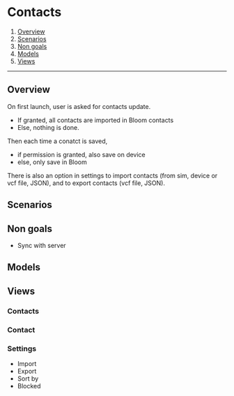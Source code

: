 # Contacts

1. [Overview](#overview)
2. [Scenarios](#scenarios)
3. [Non goals](#non-goals)
4. [Models](#models)
5. [Views](#views)

-------------------


## Overview

On first launch, user is asked for contacts update.
* If granted, all contacts are imported in Bloom contacts
* Else, nothing is done.

Then each time a conatct is saved,
* if permission is granted, also save on device
* else, only save in Bloom

There is also an option in settings to import contacts (from sim, device or vcf file, JSON),
and to export contacts (vcf file, JSON).


## Scenarios

## Non goals

* Sync with server


## Models


## Views

### Contacts

### Contact

### Settings

* Import
* Export
* Sort by
* Blocked
